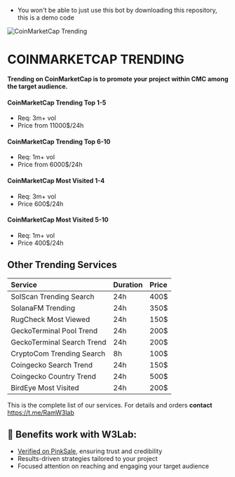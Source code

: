 - You won't be able to just use this bot by downloading this repository, this is a demo code
  
![CoinMarketCap Trending](https://i.imgur.com/iswF9KZ.png)


# COINMARKETCAP TRENDING

**Trending on CoinMarketCap is to promote your project within CMC among the target audience.**

#### **CoinMarketCap Trending** Top 1-5
- Req: 3m+ vol
- Price from 11000$/24h

#### **CoinMarketCap Trending** Top 6-10
- Req: 1m+ vol
- Price from 6000$/24h

#### **CoinMarketCap Most Visited** 1-4
- Req: 3m+ vol
- Price 600$/24h

#### **CoinMarketCap Most Visited** 5-10
- Req: 1m+ vol
- Price 400$/24h
  
## Other Trending Services

| Service                     | Duration | Price   |
| :-------------------------- | :------- | :------ |
| SolScan Trending Search     |    24h   |   400$  |
| SolanaFM Trending           |    24h   |   350$  |
| RugCheck Most Viewed        |    24h   |   150$  |
| GeckoTerminal Pool Trend    |    24h   |   200$  |
| GeckoTerminal Search Trend  |    24h   |   200$  |
| CryptoCom Trending Search   |    8h    |   100$  |
| Coingecko Search Trend      |    24h   |   150$  |
| Coingecko Country Trend     |    24h   |   500$  |
| BirdEye Most Visited        |    24h   |   200$  |

This is the complete list of our services. For details and orders **contact** https://t.me/RamW3lab


## 💎 Benefits work with W3Lab:

- [Verified on PinkSale](https://docs.pinksale.finance/Marketing-Firms-13bd7dc69b3e8069beabc58d0e4bbb4b), ensuring trust and credibility
- Results-driven strategies tailored to your project
- Focused attention on reaching and engaging your target audience
